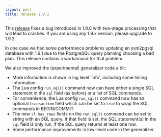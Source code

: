```yaml
---
layout: post
title: Release 1.9.2
---
```


This [release](https://github.com/osm2pgsql-dev/osm2pgsql/releases/tag/1.9.2)
fixes a bug introduced in 1.9.0 with two-stage processing that will lead to
crashes. If you are using any 1.9.x version, please upgrade to 1.9.2.

In one case we had some performance problems updating an osm2pgsql database
with 1.9.1 due to the PostgreSQL query planning choosing a bad plan. This
release contains a workaround for that problem.

We also improved the (experimental) generalizer code a bit:

* More information is shown in log level 'info', including some timing
  information.
* The Lua config `run_sql()` command now can have either a single SQL statement
  in the `sql` field (as before) or a list of SQL commands.
* For convenience, the Lua config `run_sql()` command now has an optional
  `transaction` field which can be set to `true` to wrap the SQL commands in
  BEGIN/COMMIT.
* The new `if_has_rows` fields on the `run_sql()` command can be set to string
  with an SQL query. If that field is set, the SQL statement(s) in the `sql`
  field is only run, if the SQL query returns at least one row.
* Some performance improvements in low-level code in the generalizer.


